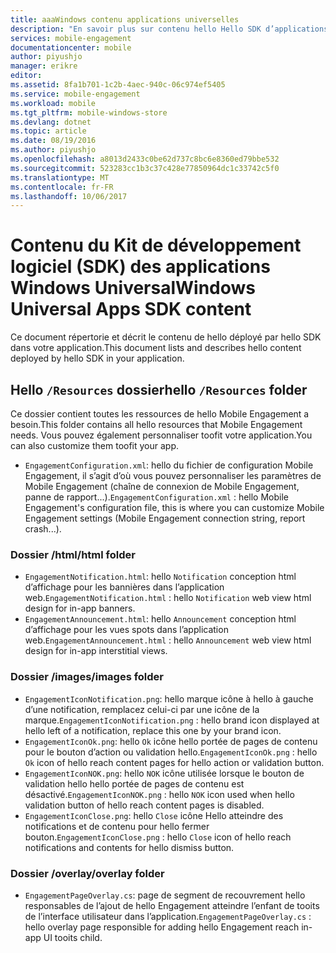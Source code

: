 ```yaml
---
title: aaaWindows contenu applications universelles
description: "En savoir plus sur contenu hello Hello SDK d’applications universelles Windows pour Azure Mobile Engagement"
services: mobile-engagement
documentationcenter: mobile
author: piyushjo
manager: erikre
editor: 
ms.assetid: 8fa1b701-1c2b-4aec-940c-06c974ef5405
ms.service: mobile-engagement
ms.workload: mobile
ms.tgt_pltfrm: mobile-windows-store
ms.devlang: dotnet
ms.topic: article
ms.date: 08/19/2016
ms.author: piyushjo
ms.openlocfilehash: a8013d2433c0be62d737c8bc6e8360ed79bbe532
ms.sourcegitcommit: 523283cc1b3c37c428e77850964dc1c33742c5f0
ms.translationtype: MT
ms.contentlocale: fr-FR
ms.lasthandoff: 10/06/2017
---
```

# <a name="windows-universal-apps-sdk-content"></a><span data-ttu-id="43913-103">Contenu du Kit de développement logiciel (SDK) des applications Windows Universal</span><span class="sxs-lookup"><span data-stu-id="43913-103">Windows Universal Apps SDK content</span></span>
<span data-ttu-id="43913-104">Ce document répertorie et décrit le contenu de hello déployé par hello SDK dans votre application.</span><span class="sxs-lookup"><span data-stu-id="43913-104">This document lists and describes hello content deployed by hello SDK in your application.</span></span>

## <a name="hello-resources-folder"></a><span data-ttu-id="43913-105">Hello `/Resources` dossier</span><span class="sxs-lookup"><span data-stu-id="43913-105">hello `/Resources` folder</span></span>
<span data-ttu-id="43913-106">Ce dossier contient toutes les ressources de hello Mobile Engagement a besoin.</span><span class="sxs-lookup"><span data-stu-id="43913-106">This folder contains all hello resources that Mobile Engagement needs.</span></span> <span data-ttu-id="43913-107">Vous pouvez également personnaliser toofit votre application.</span><span class="sxs-lookup"><span data-stu-id="43913-107">You can also customize them toofit your app.</span></span>

* <span data-ttu-id="43913-108">`EngagementConfiguration.xml`: hello du fichier de configuration Mobile Engagement, il s’agit d’où vous pouvez personnaliser les paramètres de Mobile Engagement (chaîne de connexion de Mobile Engagement, panne de rapport...).</span><span class="sxs-lookup"><span data-stu-id="43913-108">`EngagementConfiguration.xml` : hello Mobile Engagement's configuration file, this is where you can customize Mobile Engagement settings (Mobile Engagement connection string, report crash...).</span></span>

### <a name="html-folder"></a><span data-ttu-id="43913-109">Dossier /html</span><span class="sxs-lookup"><span data-stu-id="43913-109">/html folder</span></span>
* <span data-ttu-id="43913-110">`EngagementNotification.html`: hello `Notification` conception html d’affichage pour les bannières dans l’application web.</span><span class="sxs-lookup"><span data-stu-id="43913-110">`EngagementNotification.html` : hello `Notification` web view html design for in-app banners.</span></span>
* <span data-ttu-id="43913-111">`EngagementAnnouncement.html`: hello `Announcement` conception html d’affichage pour les vues spots dans l’application web.</span><span class="sxs-lookup"><span data-stu-id="43913-111">`EngagementAnnouncement.html` : hello `Announcement` web view html design for in-app interstitial views.</span></span>

### <a name="images-folder"></a><span data-ttu-id="43913-112">Dossier /images</span><span class="sxs-lookup"><span data-stu-id="43913-112">/images folder</span></span>
* <span data-ttu-id="43913-113">`EngagementIconNotification.png`: hello marque icône à hello à gauche d’une notification, remplacez celui-ci par une icône de la marque.</span><span class="sxs-lookup"><span data-stu-id="43913-113">`EngagementIconNotification.png` : hello brand icon displayed at hello left of a notification, replace this one by your brand icon.</span></span>
* <span data-ttu-id="43913-114">`EngagementIconOk.png`: hello `Ok` icône hello portée de pages de contenu pour le bouton d’action ou validation hello.</span><span class="sxs-lookup"><span data-stu-id="43913-114">`EngagementIconOk.png` : hello `Ok` icon of hello reach content pages for hello action or validation button.</span></span>
* <span data-ttu-id="43913-115">`EngagementIconNOK.png`: hello `NOK` icône utilisée lorsque le bouton de validation hello hello portée de pages de contenu est désactivé.</span><span class="sxs-lookup"><span data-stu-id="43913-115">`EngagementIconNOK.png` : hello `NOK` icon used when hello validation button of hello reach content pages is disabled.</span></span>
* <span data-ttu-id="43913-116">`EngagementIconClose.png`: hello `Close` icône Hello atteindre des notifications et de contenu pour hello fermer bouton.</span><span class="sxs-lookup"><span data-stu-id="43913-116">`EngagementIconClose.png` : hello `Close` icon of hello reach notifications and contents for hello dismiss button.</span></span>

### <a name="overlay-folder"></a><span data-ttu-id="43913-117">Dossier /overlay</span><span class="sxs-lookup"><span data-stu-id="43913-117">/overlay folder</span></span>
* <span data-ttu-id="43913-118">`EngagementPageOverlay.cs`: page de segment de recouvrement hello responsables de l’ajout de hello Engagement atteindre l’enfant de tooits de l’interface utilisateur dans l’application.</span><span class="sxs-lookup"><span data-stu-id="43913-118">`EngagementPageOverlay.cs` : hello overlay page responsible for adding hello Engagement reach in-app UI tooits child.</span></span>

